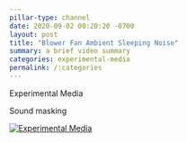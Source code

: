 ```yaml
---
pillar-type: channel
date: 2020-09-02 00:20:20 -0700
layout: post
title: "Blower Fan Ambient Sleeping Noise"
summary: a brief video summary
categories: experimental-media
permalink: /:categories
---
```

<p>Experimental Media</p>
Sound masking

[![Experimental Media](http://img.youtube.com/vi/mUCuTO-vktc/0.jpg)](http://www.youtube.com/watch?v=mUCuTO-vktc "Blower Fan Ambient Sleeping Noise")